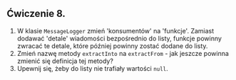 ## Ćwiczenie 8.

1. W klasie `MessageLogger` zmień 'konsumentów' na 'funkcje'.
   Zamiast dodawać 'detale' wiadomości bezpośrednio do listy, funkcje powinny zwracać te detale,
   które później powinny zostać dodane do listy.
2. Zmień nazwę metody `extractInto` na `extractFrom` - 
jak jeszcze powinna zmienić się definicja tej metody?
3. Upewnij się, żeby do listy nie trafiały wartości `null`.
